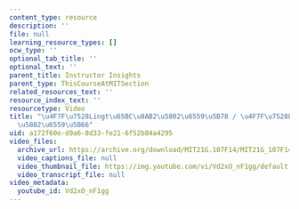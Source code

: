 ```yaml
---
content_type: resource
description: ''
file: null
learning_resource_types: []
ocw_type: ''
optional_tab_title: ''
optional_text: ''
parent_title: Instructor Insights
parent_type: ThisCourseAtMITSection
related_resources_text: ''
resource_index_text: ''
resourcetype: Video
title: "\u4F7F\u7528Lingt\u65BC\u8AB2\u5802\u6559\u5B78 / \u4F7F\u7528Lingt\u4E8E\u8BFE\
  \u5802\u6559\u5B66"
uid: a172f60e-d9a6-8d33-fe21-6f52b84a4295
video_files:
  archive_url: https://archive.org/download/MIT21G.107F14/MIT21G_107F14_Lingt-zh-hans-cmn_300k.mp4
  video_captions_file: null
  video_thumbnail_file: https://img.youtube.com/vi/Vd2xO_nF1gg/default.jpg
  video_transcript_file: null
video_metadata:
  youtube_id: Vd2xO_nF1gg
---
```

